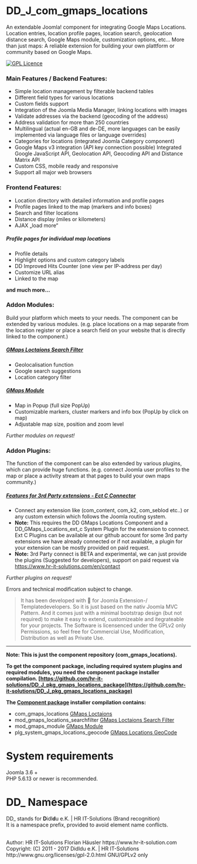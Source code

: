 # DD_J_com_gmaps_locations
An extendable Joomla! component for integrating Google Maps Locations.
Location entries, location profile pages, location search, geolocation distance search, Google Maps module, customization options, etc… More than just maps: A reliable extension for building your own plattform or community based on Google Maps.

[![GPL Licence](https://badges.frapsoft.com/os/gpl/gpl.png?v=102)](https://opensource.org/licenses/GPL-2.0/)  

### Main Features / Backend Features:
- Simple location management by filterable backend tables
- Different field types for various locations
- Custom fields support
- Integration of the Joomla Media Manager, linking locations with images
- Validate addresses via the backend (geocoding of the address)
- Address validation for more than 250 countries
- Multilingual (actual en-GB and de-DE, more languages can be easily implemented via language files or language overrides)
- Categories for locations (integrated Joomla Category component)
- Google Maps v3 integration (API key connection possible) Integrated Google JavaScript API, Geolocation API, Geocoding API and Distance Matrix API
- Custom CSS, mobile ready and responsive
- Support all major web browsers

### Frontend Features:
- Location directory with detailed information and profile pages
- Profile pages linked to the map (markers and info boxes)
- Search and filter locations
- Distance display (miles or kilometers)
- AJAX „load more“

##### Profile pages for individual map locations
- Profile details
- Highlight options and custom category labels
- DD Improved Hits Counter (one view per IP-address per day)
- Customize URL alias
- Linked to the map

**and much more...**

### Addon Modules:
Build your platform which meets to your needs. The component can be extended by various modules. (e.g. place locations on a map separate from the location register or place a search field on your website that is directly linked to the component.)

##### [GMaps Loctaions Search Filter](https://github.com/hr-it-solutions/DD_J_mod_gmaps_locations_searchfilter)
- Geolocalisation function
- Google search suggestions
- Location category filter

##### [GMaps Module](https://github.com/hr-it-solutions/DD_J_mod_gmaps_module)
- Map in Popup (full size PopUp)
- Customizable markers, cluster markers and info box (PopUp by click on map)
- Adjustable map size, position and zoom level

*Further modules on request!*

### Addon Plugins:
The function of the component can be also extended by various plugins, which can provide huge functions. (e.g. connect Joomla user profiles to the map or place a activity stream at that pages to build your own maps community.)

##### [Features for 3rd Party extensions - Ect C Connector](https://github.com/hr-it-solutions/DD_J_com_gmaps_locations#addon-plugins)
- Connect any extension like (com_content, com_k2, com_seblod etc..) or any custom extensin which follows the Joomla routing system.
- **Note:** This requires the DD GMaps Locations Component and a DD_GMaps_Locations_ext_c System Plugin for the extension to   connect. Ext C Plugins can be available at our github account for some 3rd party extensions we have already connected or if not  available, a plugin for your extension can be mostly provided on paid request. <br>
- **Note:** 3rd Party connect is BETA and experimental, we can just provide the plugins (Suggested for developers), support on paid request via https://www.hr-it-solutions.com/en/contact

*Further plugins on request!*

Errors and technical modification subject to change.

> It has been developed with :green_heart: for Joomla Extension-/ Templatedevelopers. So it is just based on the nativ Joomla MVC Pattern.
> And it comes just with a minimal bootstrap design (but not required) to make it easy to extend, customizeable and itegrateable for your projects.
> The Software is licensenced under the GPLv2 only Permissions, so feel free for Commercial Use, Modification, Distribution as well as Private Use.

---
**Note: This is just the component repository (com_gmaps_locations).**

**To get the component package, including required system plugins and required modules, you need the component package installer compilation. [https://github.com/hr-it-solutions/DD_J_pkg_gmaps_locations_package](https://github.com/hr-it-solutions/DD_J_pkg_gmaps_locations_package)**

**The [Component package](https://github.com/hr-it-solutions/DD_J_pkg_gmaps_locations_package) installer compilation contains:**

- com_gmaps_locations [GMaps Loctaions](https://github.com/hr-it-solutions/DD_J_com_gmaps_locations)
- mod_gmaps_locations_searchfilter [GMaps Loctaions Search Filter](https://github.com/hr-it-solutions/DD_J_mod_gmaps_locations_searchfilter)
- mod_gmaps_module [GMaps Module](https://github.com/hr-it-solutions/DD_J_mod_gmaps_module)
- plg_system_gmaps_locations_geocode [GMaps Locations GeoCode](https://github.com/hr-it-solutions/DD_J_plg_system_gmaps_locations_geocode)

# System requirements
Joomla 3.6 +                                                                                <br>
PHP 5.6.13 or newer is recommended.

# DD_ Namespace
DD_ stands for  **D**idl**d**u e.K. | HR IT-Solutions (Brand recognition)                   <br>
It is a namespace prefix, provided to avoid element name conflicts.

<br>
Author: HR IT-Solutions Florian Häusler https://www.hr-it-solution.com                      <br>
Copyright: (C) 2011 - 2017 Didldu e.K. | HR IT-Solutions                                    <br>
http://www.gnu.org/licenses/gpl-2.0.html GNU/GPLv2 only

